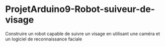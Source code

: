 # ProjetArduino9-Robot-suiveur-de-visage
Construire un robot capable de suivre un visage en utilisant une caméra et un logiciel de reconnaissance faciale
